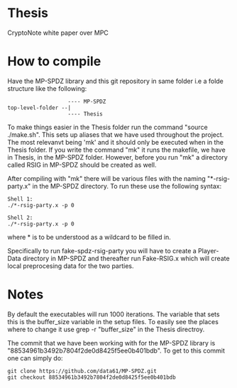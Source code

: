 # Thesis
CryptoNote white paper over MPC

# How to compile
Have the MP-SPDZ library and this git repository in same folder i.e a folde structure like the following:
```
                   ---- MP-SPDZ
top-level-folder --|
                   ---- Thesis
```

To make things easier in the Thesis folder run the command "source ./make.sh".
This sets up aliases that we have used throughout the project. The most relevanvt being 'mk' and it should only be executed when in the Thesis folder.
If you write the command "mk" it runs the makefile, we have in Thesis, in the MP-SPDZ folder.
However, before you run "mk" a directory called RSIG in MP-SPDZ should be created as well.

After compiling with "mk" there will be various files with the naming "*-rsig-party.x" in the MP-SPDZ directory.
To run these use the following syntax:

```
Shell 1:
./*-rsig-party.x -p 0

Shell 2:
./*-rsig-party.x -p 0
```
where * is to be understood as a wildcard to be filled in.

Specifically to run fake-spdz-rsig-party you will have to create a Player-Data directory in MP-SPDZ and thereafter run Fake-RSIG.x which will create local preprocesing data for the two parties.


# Notes
By default the executables will run 1000 iterations. The variable that sets this is the buffer_size variable in the setup files. To easily see the places where to change it use grep -r "buffer_size" in the Thesis directroy.

The commit that we have been working with for the MP-SPDZ library is "88534961b3492b7804f2de0d8425f5ee0b401bdb". To get to this commit one can simply do:
```
git clone https://github.com/data61/MP-SPDZ.git
git checkout 88534961b3492b7804f2de0d8425f5ee0b401bdb
```
